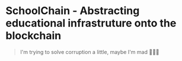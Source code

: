 # SchoolChain - Abstracting educational infrastruture onto the blockchain

> I'm trying to solve corruption a little, maybe I'm mad 🤷🏽‍♂️
